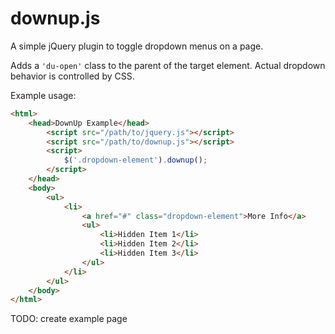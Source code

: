 downup.js
======

A simple jQuery plugin to toggle dropdown menus on a page.

Adds a `'du-open'` class to the parent of the target element. Actual dropdown behavior is controlled by CSS.

Example usage:

```html
<html>
	<head>DownUp Example</head>
		<script src="/path/to/jquery.js"></script>
		<script src="/path/to/downup.js"></script>
		<script>
			$('.dropdown-element').downup();
		</script>
	</head>
	<body>
		<ul>
			<li>
				<a href="#" class="dropdown-element">More Info</a>
				<ul>
					<li>Hidden Item 1</li>
					<li>Hidden Item 2</li>
					<li>Hidden Item 3</li>
				</ul>
			</li>
		</ul>
	</body>
</html>
```

TODO: create example page